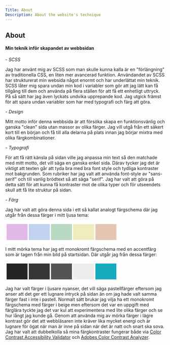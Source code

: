 ```yaml
---
Title: About
Description: About the website's technique
---
```


<div class= "about">
<h2 class= "color">About</h2>
<h4 class= "color">Min teknik inför skapandet av webbsidan</h4>
<i class= "color"> - SCSS</i>
<p class= "color">
Jag har använt mig av SCSS som man skulle kunna kalla är en "förlängning" av traditionella CSS, en liten mer avancerad funktion. Användandet av SCSS har strukturerat min websida något enormt och har underlättat min teknik. SCSS låter mig spara undan min kod i variabler som gör att jag lätt kan få tillgång till dem och använda på flera ställen för att få ett enhetligt uttryck. På så sätt har jag även lyckats undvika upprepande kod. Jag utgick främst för att spara undan variabler som har med typografi och färg att göra. 
</p>
<i class= "color">- Design</i>
<p class= "color">
Mitt motto inför denna webbsida är att försöka skapa en funktionsvänlig och ganska "clean" sida utan massor av olika färger. Jag vill utgå från ett säkert kort till en början och få till alla delarna på plats innan jag börjar mixtra med olika färgkombinationer.
</p>
<i class= "color"> - Typografi</i>
<p class= "color">
För att få rätt känsla på sidan ville jag anpassa min text så den matchade med mitt motto, det vill säga en ganska enkel sida. Därav tycker jag det är viktigt att texten går att tyda bra med bra font style och tydliga kontraster mot bakgrunden. Som rubriker har jag valt att använda font-style av "sans-serif" och till vanlig brödtext så att säga "serif". Jag har valt att göra på detta sätt för att kunna få kontraster mot de olika typer och för utseendets skull att få lite struktur på sidan. 
</p>
<i class= "color"> - Färg</i>
<p class= "color">
Jag har valt att göra denna sida i ett så kallat analogt färgschema där jag utgår från dessa färger i mitt ljusa tema:</p>

<table style="text-align: center; border-spacing: 4px; border-collapse: separate">
<tr>
<td style="height: 50px; width: 50px; background-color: #E1B8E6">
<td style="height: 50px; width: 50px; background-color: #C0D2F0">
<td style="height: 50px; width: 50px; background-color: #B8D9C2">
<td style="height: 50px; width: 50px; background-color: #F0ECC0">
<td style="height: 50px; width: 50px; background-color: #E6C5B3">
</tr>
</table>

<p class= "color">I mitt mörka tema har jag ett monokromt färgschema med en accentfärg som är tagen från min bild på startsidan. Där utgår jag från dessa färger:</p>

<table style="text-align: center; border-spacing: 4px; border-collapse: separate">
<tr>
<td style="height: 50px; width: 50px; background-color: #242424;">
<td style="height: 50px; width: 50px; background-color: #363636">
<td style="height: 50px; width: 50px; background-color: #545454">
<td style="height: 50px; width: 50px; background-color: #ededed">
<td style="height: 50px; width: 50px; background-color: #15ABBC;">
</tr>
</table>

<p class= "color">Jag har valt färger i ljusare nyanser, det vill säga pastellfärger eftersom jag anser att det ger ett lugnare intryck på sidan än om jag hade valt samma färger fast i inte i pastell. Normalt sätt brukar jag vilja ha ett monokromt färgschema med färger i beige men eftersom det var en uppgift med färglära tyckte jag det var kul att experimentera med lite olika färger och se hur långt jag kunde gå. Genom att använda mig av mörka färger i lägre kontrast gör det att webbläsaren inte kräver lika mycket energi och är lugnare för ögat när man är inne på sidan när det är natt och snart ska sova. Jag har valt att dubbelkolla så mina färgkontraster fungerar både via <a href="https://color.a11y.com/Contrast/">Color Contrast Accessibility Validator</a> och <a href="https://color.adobe.com/sv/create/color-contrast-analyzer">Adobes Color Contrast Analyzer</a>.
</p>
</div>
